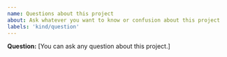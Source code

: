 ```yaml
---
name: Questions about this project
about: Ask whatever you want to know or confusion about this project
labels: 'kind/question'
---
```


**Question:**
[You can ask any question about this project.]
